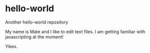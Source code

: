 # hello-world
Another hello-world repository

My name is Mate and I like to edit text files.
I am getting familiar with javascripting at the moment!

Yikes.
